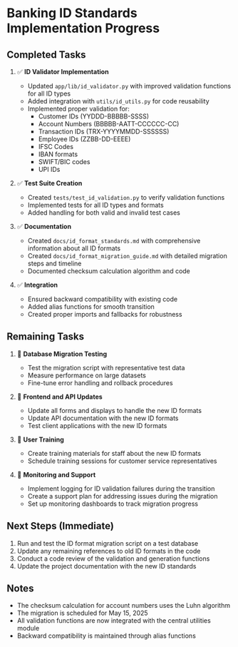 # Banking ID Standards Implementation Progress

## Completed Tasks

1. ✅ **ID Validator Implementation**
   - Updated `app/lib/id_validator.py` with improved validation functions for all ID types
   - Added integration with `utils/id_utils.py` for code reusability
   - Implemented proper validation for:
     - Customer IDs (YYDDD-BBBBB-SSSS)
     - Account Numbers (BBBBB-AATT-CCCCCC-CC)
     - Transaction IDs (TRX-YYYYMMDD-SSSSSS)
     - Employee IDs (ZZBB-DD-EEEE)
     - IFSC Codes
     - IBAN formats
     - SWIFT/BIC codes
     - UPI IDs

2. ✅ **Test Suite Creation**
   - Created `tests/test_id_validation.py` to verify validation functions
   - Implemented tests for all ID types and formats
   - Added handling for both valid and invalid test cases

3. ✅ **Documentation**
   - Created `docs/id_format_standards.md` with comprehensive information about all ID formats
   - Created `docs/id_format_migration_guide.md` with detailed migration steps and timeline
   - Documented checksum calculation algorithm and code

4. ✅ **Integration**
   - Ensured backward compatibility with existing code
   - Added alias functions for smooth transition
   - Created proper imports and fallbacks for robustness

## Remaining Tasks

1. 📝 **Database Migration Testing**
   - Test the migration script with representative test data
   - Measure performance on large datasets
   - Fine-tune error handling and rollback procedures

2. 📝 **Frontend and API Updates**
   - Update all forms and displays to handle the new ID formats
   - Update API documentation with the new ID formats
   - Test client applications with the new ID formats

3. 📝 **User Training**
   - Create training materials for staff about the new ID formats
   - Schedule training sessions for customer service representatives

4. 📝 **Monitoring and Support**
   - Implement logging for ID validation failures during the transition
   - Create a support plan for addressing issues during the migration
   - Set up monitoring dashboards to track migration progress

## Next Steps (Immediate)

1. Run and test the ID format migration script on a test database
2. Update any remaining references to old ID formats in the code
3. Conduct a code review of the validation and generation functions
4. Update the project documentation with the new ID standards

## Notes

- The checksum calculation for account numbers uses the Luhn algorithm
- The migration is scheduled for May 15, 2025
- All validation functions are now integrated with the central utilities module
- Backward compatibility is maintained through alias functions
